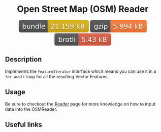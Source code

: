 <h1 style="text-align: center;">
  <div align="center">Open Street Map (OSM) Reader</div>
</h1>

<p align="center">
  <img src="../../assets/badges/osm-file.svg" alt="osm-file-ts">
  <img src="../../assets/badges/osm-gzip.svg" alt="osm-gzip-ts">
  <img src="../../assets/badges/osm-brotli.svg" alt="osm-brotli-ts">
</p>

## Description

Implements the `FeatureIterator` interface which means you can use it in a `for await` loop for all the resulting Vector Features.

## Usage

Be sure to checkout the [Reader](reader.md) page for more knowledge on how to input data into the OSMReader.

## Useful links
